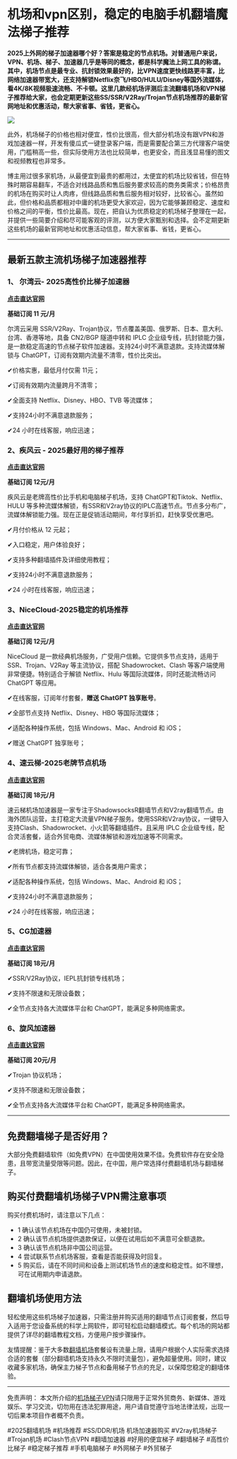 # 机场和vpn区别，稳定的电脑手机翻墙魔法梯子推荐

**2025上外网的梯子加速器哪个好？答案是稳定的节点机场。对普通用户来说，VPN、机场、梯子、加速器几乎是等同的概念，都是科学魔法上网工具的称谓。其中，机场节点是最专业、抗封锁效果最好的，比VPN速度更快线路更丰富，比网络加速器带宽大，还支持解锁Netflix奈飞/HBO/HULU/Disney等国外流媒体，看4K/8K视频极速流畅、不卡顿。这里几款经机场评测后主流翻墙机场和VPN梯子推荐给大家，也会定期更新这些SS/SSR/V2Ray/Trojan节点机场推荐的最新官网地址和优惠活动，帮大家省事、省钱，更省心。**



![](https://www.cnvintage.org/assets/files/2024-12-20/1734668259-891472-5599bcfc-cc3c-4226-8cd8-2a316ca0d08d.png)


此外，机场梯子的价格也相对便宜，性价比很高，但大部分机场没有跟VPN和游戏加速器一样，开发有傻瓜式一键登录客户端，而是需要配合第三方代理客户端使用，门槛稍高一些，但实际使用方法也比较简单，也更安全，而且浅显易懂的图文和视频教程也非常多。

博主用过很多家机场，从最便宜到最贵的都用过，太便宜的机场比较省钱，但在特殊时期容易翻车，不适合对线路品质和售后服务要求较高的商务类需求；价格昂贵的机场在购买时让人肉疼，但线路品质和售后服务相对较好，比较省心。虽然如此，但价格和品质都相对中庸的机场更受大家欢迎，因为它能够兼顾稳定、速度和价格之间的平衡，性价比最高。现在，把自认为优质稳定的机场梯子整理在一起，并提供一些简要介绍和尽可能客观的评测，以方便大家甄别和选择。会不定期更新这些机场的最新官网地址和优惠活动信息，帮大家省事、省钱，更省心。
***

## 最新五款主流机场梯子加速器推荐

### 1、 尔湾云- 2025高性价比梯子加速器

[**点击直达官网**](https://go.1vpn.cc/ewan)

**基础订阅 11 元/月**

尔湾云采用 SSR/V2Ray、Trojan协议，节点覆盖美国、俄罗斯、日本、意大利、台湾、香港等地，具备 CN2/BGP 隧道中转和 IPLC 企业级专线，抗封锁能力强，是一款稳定高速的节点梯子软件加速器。支持24小时不满意退款。支持流媒体解锁与 ChatGPT，订阅有效期内流量不清零，性价比突出。

✔价格实惠，最低月付仅需 11元；

✔订阅有效期内流量跨月不清零；

✔全面支持 Netflix、Disney、HBO、TVB 等流媒体；

✔支持24小时不满意退款服务；

✔24 小时在线客服，响应迅速；

### 2、疾风云 - 2025最好用的梯子推荐
[**点击直达官网**](https://go.1vpn.cc/jife)

**基础订阅 12元/月**

疾风云是老牌高性价比手机和电脑梯子机场，支持 ChatGPT和Tiktok、Netflix、HULU 等多种流媒体解锁，有SSR和V2ray协议的IPLC高速节点。节点多分布广，流媒体解锁能力强。现在正是促销活动期间，年付享折扣，赶快享受优惠吧。

✔月付价格从 12 元起；

✔入口稳定，用户体验良好；

✔支持多种翻墙插件及详细使用教程；

✔支持24小时不满意退款服务；

✔24 小时在线客服，响应迅速；

### 3、NiceCloud-2025稳定的机场推荐
[**点击直达官网**](https://go.1vpn.cc/nisi)

**基础订阅 12元/月**

NiceCloud 是一款经典机场服务，广受用户信赖。它提供多节点支持，适用于 SSR、Trojan、V2Ray 等主流协议，搭配 Shadowrocket、Clash 等客户端使用非常便捷。特别适合于解锁 Netflix、Hulu 等国际流媒体，同时还能流畅访问 ChatGPT 等应用。

✔在线客服，订阅年付套餐，**赠送 ChatGPT 独享账号**。

✔全部节点支持 Netflix、Disney、HBO 等国际流媒体；

✔适配各种操作系统，包括 Windows、Mac、Android 和 iOS；

✔赠送 ChatGPT 独享账号；

### 4、速云梯-2025老牌节点机场
[**点击直达官网**](https://go.1vpn.cc/suyu)

**基础订阅 18元/月**

速云梯机场加速器是一家专注于ShadowsocksR翻墙节点和V2ray翻墙节点。由海外团队运营，主打稳定大流量VPN梯子服务。使用SSR和V2ray协议，一键导入支持Clash、Shadowrocket、小火箭等翻墙插件。且采用 IPLC 企业级专线，配合灵活套餐，适合外贸电商、流媒体解锁和游戏加速等不同需求。

✔老牌机场，稳定可靠；

✔所有节点都支持流媒体解锁，适合各类用户需求；

✔适配各种操作系统，包括 Windows、Mac、Android 和 iOS；

✔支持24小时不满意退款服务；

✔24 小时在线客服，响应迅速；

### 5、CG加速器
[**点击直达官网**](https://go.1vpn.cc/cybg)

**基础订阅 18元/月**

✔SSR/V2Ray协议，IEPL抗封锁专线机场；

✔支持不限速和无限设备数；

✔全节点支持各大流媒体平台和 ChatGPT，能满足多种网络需求。


### 6、旋风加速器
[**点击直达官网**](https://go.1vpn.cc/xxfeng)

**基础订阅 20元/月**

✔Trojan 协议机场；

✔支持不限速和无限设备数；

✔全节点支持各大流媒体平台和 ChatGPT，能满足多种网络需求。

---
## 免费翻墙梯子是否好用？
大部分免费翻墙软件（如免费VPN）在中国使用效果不佳。免费软件存在安全隐患，且带宽流量受限等问题。因此，在中国，用户常选择付费翻墙机场与翻墙梯子。

## 购买付费翻墙机场梯子VPN需注意事项
购买付费机场时，请注意以下几点：
* 1 确认该节点机场在中国仍可使用，未被封锁。
* 2 确认该节点机场提供退款保证，以便在试用后如不满意可全额退款。
* 3 确认该节点机场非中国公司运营。
* 4 尝试联系节点机场客服，查看是否能获得及时回复。
* 5 购买后，请在不同时间和设备上测试机场节点的速度和稳定性。如不理想，可在试用期内申请退款。

## 翻墙机场使用方法
轻松使用这些机场梯子加速器，只需注册并购买适用的翻墙节点订阅套餐，然后导入适用于您设备系统的科学上网软件，即可轻松启动翻墙模式。每个机场的网站都提供了详尽的翻墙教程文档，方便用户按步骤操作。

友情提醒：鉴于大多数[翻墙机场](https://github.com/tuyoto/ssrtuijian/issues/1)套餐设有流量上限，请用户根据个人实际需求选择合适的套餐（部分翻墙机场支持永久不限时流量包），避免超量使用。同时，建议收藏多家机场，确保主力梯子节点和备用梯子节点的充足，以保障您稳定的翻墙体验。

***
免责声明： 本文所介绍的[机场梯子VPN](https://vpntuijian.com)请只限用于正常外贸商务、新媒体、游戏娱乐、学习交流，切勿用在违法犯罪用途，用户请自觉遵守当地法律法规，出现一切后果本项目作者概不负责。

#2025翻墙机场 #机场推荐 #SS/DDR/机场 机场加速器购买 #V2ray机场梯子 #Trojan机场 #Clash节点VPN #翻墙加速器 #好用的便宜梯子 #翻墙梯子 #高性价比梯子 #稳定梯子推荐 #手机电脑梯子 #外网梯子 #外贸梯子
